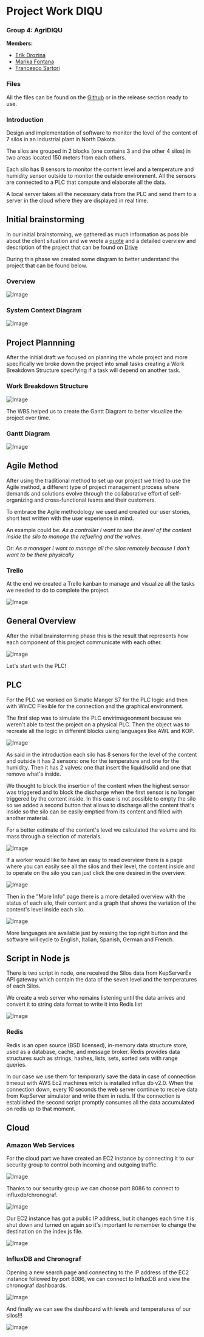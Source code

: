 # Project Work DIQU

### Group 4: AgriDIQU

**Members:**

- [Erik Drozina](https://github.com/erikdrozina)
- [Marika Fontana](https://github.com/MarikaFontana36)
- [Francesco Sartori](https://github.com/Francesco2501)

### **Files**

All the files can be found on the [Github](https://github.com/erikdrozina/ITS-Kennedy-Projects/releases) or in the release section ready to use.

### **Introduction**

Design and implementation of software to monitor the level of the content of 7 silos in an industrial plant in North Dakota.

The silos are grouped in 2 blocks (one contains 3 and the other 4 silos) in two areas located 150 meters from each others.

Each silo has 8 sensors to monitor the content level and a temperature and humidity sensor outside to monitor the outside environment.
All the sensors are connected to a PLC that compute and elaborate all the data.

A local server takes all the necessary data from the PLC and send them to a server in the cloud where they are displayed in real time.

## **Initial brainstorming**

In our initial brainstorming, we gathered as much information as possible about the client situation and we wrote a [quote](https://docs.google.com/document/d/1KFkHjfYeW-Sfa_ytyjblEQrI2LBM1ptnCbwFwMFPR2o/edit?usp=sharing) and a detailed overview and description of the project that can be found on [Drive](https://docs.google.com/document/d/1fkmiSBm4CSdgFqRkSN6lpyPtMEcRqfq6pHE84sshr5w/edit?usp=sharing)

During this phase we created some diagram to better understand the project that can be found below.

### **Overview**

![Image](Assets/Images/Overview_diagram.png)

### **System Context Diagram**

![Image](Assets/Images/System_Context_Diagram.png)

## **Project Plannning**

After the initial draft we focused on planning the whole project and more specifically we broke down the project into small tasks creating a Work Breakdown Structure specifying if a task will depend on another task.

### **Work Breakdown Structure**

![Image](Assets/Images/WBS.png)

The WBS helped us to create the Gantt Diagram to better visualize the project over time.

### **Gantt Diagram**

![Image](Assets/Images/Gantt.png)

## **Agile Method**

After using the traditional method to set up our project we tried to use the Agile method, a different type of project management process where demands and solutions evolve through the collaborative effort of self-organizing and cross-functional teams and their customers.

To embrace the Agile methodology we used and created our user stories, short text written with the user experience in mind.

An example could be: _As a controller I want to see the level of the content inside the silo to manage the refueling and the valves._

Or: _As a manager I want to manage all the silos remotely because I don't want to be there physically_

### **Trello**

At the end we created a Trello kanban to manage and visualize all the tasks we needed to do to complete the project.

![Image](Assets/Images/Trello.png)

## **General Overview**

After the initial brainstorming phase this is the result that represents how each component of this project communicate with each other.

![Image](Assets/Images/Arch.png)

Let's start with the PLC!

## **PLC**

For the PLC we worked on Simatic Manger S7 for the PLC logic and then with WinCC Flexible for the connection and the graphical environment.

The first step was to simulate the PLC envirimageonment because we weren't able to test the project on a physical PLC.
Then the object was to recreate all the logic in different blocks using languages like AWL and KOP.

![Image](Assets/Images/Blocks.PNG)

As said in the introduction each silo has 8 senors for the level of the content and outside it has 2 sensors: one for the temperature and one for the humidity. Then it has 2 valves: one that insert the liquid/solid and one that remove what's inside.

We thought to block the insertion of the content when the highest sensor was triggered and to block the discharge when the first sensor is no longer triggered by the content inside.
In this case is not possible to empty the silo so we added a second button that allows to discharge all the content that's inside so the silo can be easily emptied from its content and filled with another material.

For a better estimate of the content's level we calculated the volume and its mass through a selection of materials.

![Image](Assets/Images/PLC_silo_screen.PNG)

If a worker would like to have an easy to read overview there is a page where you can easily see all the silos and their level, the content inside and to operate on the silo you can just click the one desired in the overview.

![Image](Assets/Images/PLC_overview.PNG)

Then in the "More Info" page there is a more detailed overview with the status of each silo, their content and a graph that shows the variation of the content's level inside each silo.

![Image](Assets/Images/PLC_moreinfo.PNG)

More languages are available just by ressing the top right button and the software will cycle to English, Italian, Spanish, German and French.

## **Script in Node js**

There is two script in node, one received the Silos data from KepServerEx API gateway which contain the data of the seven level and the temperatures of each Silos.

We create a web server who remains listening until the data arrives and convert it to string data format to write it into Redis list

![Image](Assets/Images/primoscript.PNG)

### **Redis**

Redis is an open source (BSD licensed), in-memory data structure store, used as a database, cache, and message broker. Redis provides data structures such as strings, hashes, lists, sets, sorted sets with range queries.

In our case we use them for temporarly save the data in case of connection timeout with AWS Ec2 machines witch is installed influx db v2.0.
When the connection down, every 10 seconds the web server continue to receive data from KepServer simulator and write them in redis.
If the connection is established the second script promptly consumes all the data accumulated on redis up to that moment.

## **Cloud**

### **Amazon Web Services**

For the cloud part we have created an EC2 instance by connecting it to our security group to control both incoming and outgoing traffic.

![Image](Assets/Images/ec2.png)

Thanks to our security group we can choose port 8086 to connect to influxdb/chronograf.

![Image](Assets/Images/SecurityGroup.png)

Our EC2 instance has got a public IP address, but it changes each time it is shut down and turned on again so it's important to remember to change the destination on the index.js file.

![Image](Assets/Images/Ec2IP.png)

### **InfluxDB and Chronograf**

Opening a new search page and connecting to the IP address of the EC2 instance followed by port 8086, we can connect to InfluxDB and view the chronograf dashboards.

![Image](Assets/Images/Dashboard.png)

And finally we can see the dashboard with levels and temperatures of our silos!!!

![Image](Assets/Images/Dashboard2.png)
